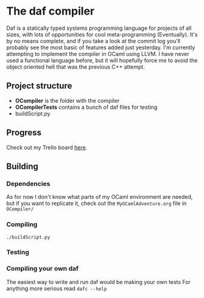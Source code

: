 # The daf compiler
Daf is a statically typed systems programming language for projects of all sizes, with lots of opportunities for cool meta-programming (Eventually).
It's by no means complete, and if you take a look at the commit log you'll probably see the most basic of features added just yesterday.
I'm currently attempting to implement the compiler in OCaml using LLVM. I have never used a functional language before, but it will hopefully force me to avoid the object oriented hell that was the previous C++ attempt.
  
## Project structure
- **OCompiler** is the folder with the compiler
- **OCompilerTests** contains a bunch of daf files for testing
- buildScript.py 

## Progress
Check out my Trello board [here](https://trello.com/b/bXCZLvBz "Daf trello board").


## Building
### Dependencies
As for now I don't know what parts of my OCaml environment are needed,
but if you want to replicate it, check out the `MyOCamlAdventure.org` file in `OCompiler/`

### Compiling
```
./buildScript.py
```

### Testing

### Compiling your own daf
The easiest way to write and run daf would be making your own tests
For anything more serious read `dafc --help`

